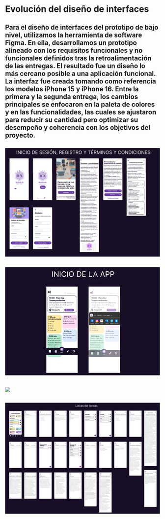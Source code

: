 # Evolución del diseño de interfaces
Para el diseño de interfaces del prototipo de bajo nivel, utilizamos la herramienta de software Figma. En ella, desarrollamos un prototipo alineado con los requisitos funcionales y no funcionales definidos tras la retroalimentación de las entregas. El resultado fue un diseño lo más cercano posible a una aplicación funcional. La interfaz fue creada tomando como referencia los modelos iPhone 15 y iPhone 16. Entre la primera y la segunda entrega, los cambios principales se enfocaron en la paleta de colores y en las funcionalidades, las cuales se ajustaron para reducir su cantidad pero optimizar su desempeño y coherencia con los objetivos del proyecto.
---
![](https://github.com/raul-baul/Proyecto-Block-N/blob/Tercera-Entrega/Assets/INICIO.PNG)
---
![](https://github.com/raul-baul/Proyecto-Block-N/blob/Tercera--Entrega/Assets/INICIO%20DE%20LA%20APP.PNG)
---
![](https://github.com/raul-baul/Proyecto-Block-N/blob/Tercera--Entrega/Assets/Configuraci%C3%B3n.PNG)
---
![](https://github.com/raul-baul/Proyecto-Block-N/blob/Tercera--Entrega/Assets/Lista%20de%20tareas.PNG)
---
